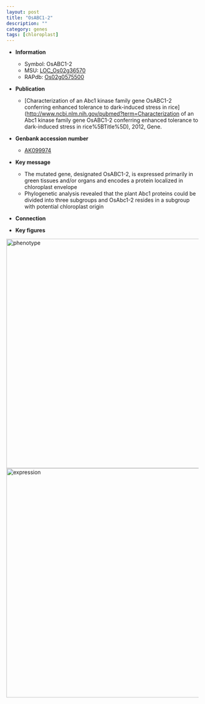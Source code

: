 ```yaml
---
layout: post
title: "OsABC1-2"
description: ""
category: genes
tags: [chloroplast]
---
```


* **Information**  
    + Symbol: OsABC1-2  
    + MSU: [LOC_Os02g36570](http://rice.plantbiology.msu.edu/cgi-bin/ORF_infopage.cgi?orf=LOC_Os02g36570)  
    + RAPdb: [Os02g0575500](http://rapdb.dna.affrc.go.jp/viewer/gbrowse_details/irgsp1?name=Os02g0575500)  

* **Publication**  
    + [Characterization of an Abc1 kinase family gene OsABC1-2 conferring enhanced tolerance to dark-induced stress in rice](http://www.ncbi.nlm.nih.gov/pubmed?term=Characterization of an Abc1 kinase family gene OsABC1-2 conferring enhanced tolerance to dark-induced stress in rice%5BTitle%5D), 2012, Gene.

* **Genbank accession number**  
    + [AK099974](http://www.ncbi.nlm.nih.gov/nuccore/AK099974)

* **Key message**  
    + The mutated gene, designated OsABC1-2, is expressed primarily in green tissues and/or organs and encodes a protein localized in chloroplast envelope
    + Phylogenetic analysis revealed that the plant Abc1 proteins could be divided into three subgroups and OsAbc1-2 resides in a subgroup with potential chloroplast origin

* **Connection**  

* **Key figures**  
<img src="http://ricencode.github.io/images/OsABC1-2.pheno.png" alt="phenotype"  style="width: 600px;"/>

<img src="http://ricencode.github.io/images/OsABC1-2.exp.png" alt="expression"  style="width: 600px;"/>


